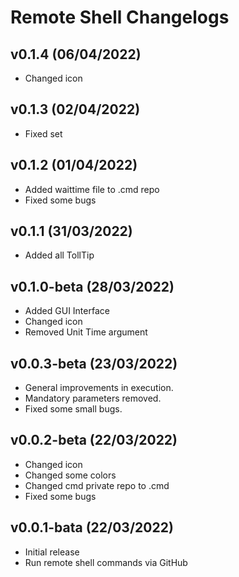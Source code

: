 # Remote Shell Changelogs

## v0.1.4 (06/04/2022)
* Changed icon

## v0.1.3 (02/04/2022)
* Fixed set

## v0.1.2 (01/04/2022)
* Added waittime file to .cmd repo
* Fixed some bugs

## v0.1.1 (31/03/2022)
* Added all TollTip

## v0.1.0-beta (28/03/2022)
* Added GUI Interface
* Changed icon
* Removed Unit Time argument

## v0.0.3-beta (23/03/2022)
* General improvements in execution.
* Mandatory parameters removed.
* Fixed some small bugs.

## v0.0.2-beta (22/03/2022)
* Changed icon
* Changed some colors
* Changed cmd private repo to .cmd
* Fixed some bugs

## v0.0.1-bata (22/03/2022)
* Initial release
* Run remote shell commands via GitHub 
